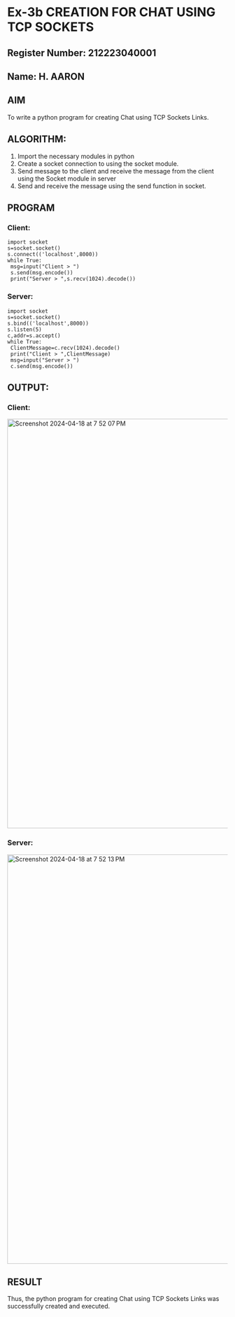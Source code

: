 # Ex-3b CREATION FOR CHAT USING TCP SOCKETS
## Register Number: 212223040001
## Name: H. AARON
## AIM
To write a python program for creating Chat using TCP Sockets Links.
## ALGORITHM:
1. Import the necessary modules in python
2. Create a socket connection to using the socket module.
3. Send message to the client and receive the message from the client using the Socket module in
 server
4. Send and receive the message using the send function in socket.
## PROGRAM
### Client:
```
import socket
s=socket.socket()
s.connect(('localhost',8000))
while True:
 msg=input("Client > ")
 s.send(msg.encode())
 print("Server > ",s.recv(1024).decode())
```
### Server:
```
import socket
s=socket.socket()
s.bind(('localhost',8000))
s.listen(5)
c,addr=s.accept()
while True:
 ClientMessage=c.recv(1024).decode()
 print("Client > ",ClientMessage)
 msg=input("Server > ")
 c.send(msg.encode())
```
## OUTPUT:
### Client:
<img width="936" alt="Screenshot 2024-04-18 at 7 52 07 PM" src="https://github.com/aaron-h-2k5/3b_CHAT_USING_TCP_SOCKETS/assets/144250957/c02236f1-35cf-46d8-8267-900f6eceddfd">

### Server:
<img width="936" alt="Screenshot 2024-04-18 at 7 52 13 PM" src="https://github.com/aaron-h-2k5/3b_CHAT_USING_TCP_SOCKETS/assets/144250957/a3662207-5d22-4e49-b19d-31ff9c738993">

## RESULT
Thus, the python program for creating Chat using TCP Sockets Links was successfully created and executed.
